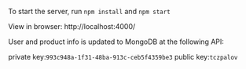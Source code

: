 To start the server, run `npm install` and `npm start`

View in browser: http://localhost:4000/


User and product info is updated to MongoDB at the following API:

private key:`993c948a-1f31-48ba-913c-ceb5f4359be3`
public key:`tczpalov`
